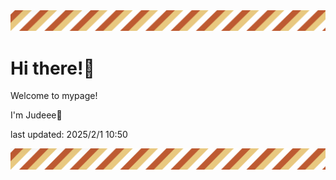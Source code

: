 <!-- Header image -->
<img src="./pokemon/pokemon_35.png" width="1000">

# Hi there!👋

Welcome to mypage!

I'm Judeee🐷

last updated: 2025/2/1 10:50

<!-- Footer image -->
<img src="./pokemon/pokemon_35.png" width="1000">

